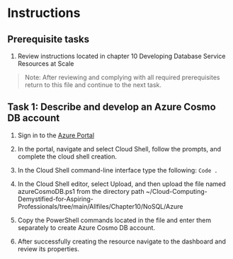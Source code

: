 # Instructions

## Prerequisite tasks

1. Review instructions located in chapter 10 Developing Database Service Resources at Scale
> Note: After reviewing and complying with all required prerequisites return to this file and continue to the next task.

## Task 1: Describe and develop an Azure Cosmo DB account

1.	Sign in to the [Azure Portal](https://portal.azure.com/)

3.	In the portal, navigate and select Cloud Shell, follow the prompts, and complete the cloud shell creation.

5.	In the Cloud Shell command-line interface type the following:
` Code . `
4.	In the Cloud Shell editor, select Upload, and then upload the file named azureCosmoDB.ps1 from the directory path ~/Cloud-Computing-Demystified-for-Aspiring-Professionals/tree/main/Allfiles/Chapter10/NoSQL/Azure

6.	Copy the PowerShell commands located in the file and enter them separately to create Azure Cosmo DB account.

8.	After successfully creating the resource navigate to the dashboard and review its properties.

